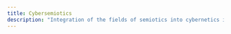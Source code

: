 ```yaml
---
title: Cybersemiotics
description: "Integration of the fields of semiotics into cybernetics in an effort to reveal how information and meaning are produced and interpreted in digital systems, highlighting the interplay between symbolic communication and technological processes"
---
```


